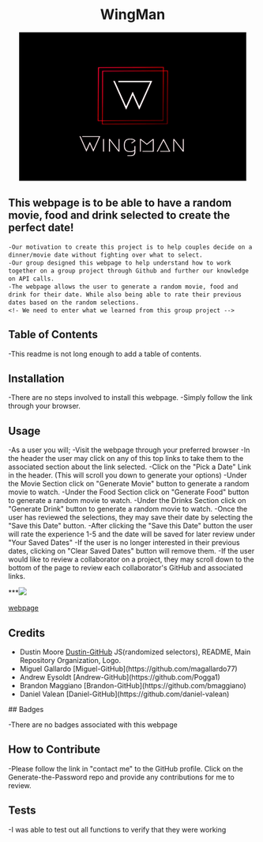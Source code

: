 <h1 align="center">WingMan</h1>  
<p align="center">
    <img width="460" height="300" src="Logo Image\Wingman 3b_edited.jpg">
</p>


## This webpage is to be able to have a random movie, food and drink selected to create the perfect date! 

    -Our motivation to create this project is to help couples decide on a dinner/movie date without fighting over what to select.
    -Our group designed this webpage to help understand how to work together on a group project through Github and further our knowledge on API calls.
    -The webpage allows the user to generate a random movie, food and drink for their date. While also being able to rate their previous dates based on the random selections.
    <!- We need to enter what we learned from this group project -->

## Table of Contents

-This readme is not long enough to add a table of contents.

## Installation

-There are no steps involved to install this webpage.
-Simply follow the link through your browser.

## Usage

-As a user you will;
    -Visit the webpage through your preferred browser
    -In the header the user may click on any of this top links to take them to the associated section about the link selected.
    -Click on the "Pick a Date" Link in the header. (This will scroll you down to generate your options)
    -Under the Movie Section click on "Generate Movie" button to generate a random movie to watch.
    -Under the Food Section click on "Generate Food" button to generate a random movie to watch.
    -Under the Drinks Section click on "Generate Drink" button to generate a random movie to watch.
    -Once the user has reviewed the selections, they may save their date by selecting the "Save this Date" button.
    -After clicking the "Save this Date" button the user will rate the experience 1-5 and the date will be saved for later review under "Your Saved Dates"
    -If the user is no longer interested in their previous dates, clicking on "Clear Saved Dates" button will remove them.
    -If the user would like to review a collaborator on a project, they may scroll down to the bottom of the page to review each collaborator's GitHub and associated links.

    


***<img src="Screen Shot of Webpage"></img>



[webpage](https://dustinm5oly.github.io/WingMan/)


## Credits
<ul>
    <li>Dustin Moore <a href="https://github.com/Dustinm5Oly">Dustin-GitHub</a> 
        JS(randomized selectors), README, Main Repository Organization, Logo.</li>
    <li>Miguel Gallardo [Miguel-GitHub](https://github.com/magallardo77)</li>
    <li>Andrew Eysoldt [Andrew-GitHub](https://github.com/Pogga1)</li>
    <li>Brandon Maggiano [Brandon-GitHub](https://github.com/bmaggiano)</li>
    <li>Daniel Valean [Daniel-GitHub](https://github.com/daniel-valean)</li>
</ul>
## Badges

-There are no badges associated with this webpage

## How to Contribute

-Please follow the link in "contact me" to the GitHub profile. Click on the Generate-the-Password repo and provide any contributions for me to review.

## Tests

-I was able to test out all functions to verify that they were working

